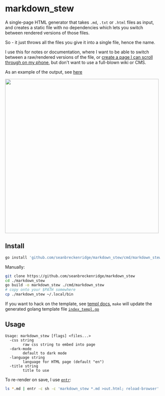 # markdown_stew

A single-page HTML generator that takes `.md`, `.txt` or `.html` files as input, and creates a static file with no dependencies which lets you switch between rendered versions of those files.

So - it just throws all the files you give it into a single file, hence the name.

I use this for notes or documentation, where I want to be able to switch between a raw/rendered versions of the file, or [create a page I can scroll through on my phone](https://github.com/seanbreckenridge/dotfiles/blob/master/.local/scripts/notes_rendered/Makefile), but don't want to use a full-blown wiki or CMS.

As an example of the output, see [here](https://sean.fish/p/markdown_stew_example.html)

<img src="https://raw.githubusercontent.com/seanbreckenridge/markdown_stew/main/.github/demo.png" width="500px">

## Install

```sh
go install 'github.com/seanbreckenridge/markdown_stew/cmd/markdown_stew@latest'
```

Manually:

```sh
git clone https://github.com/seanbreckenridge/markdown_stew
cd ./markdown_stew
go build -o markdown_stew ./cmd/markdown_stew
# copy onto your $PATH somewhere
cp ./markdown_stew ~/.local/bin
```

If you want to hack on the template, see [templ docs](https://templ.guide/quick-start/installation), `make` will update the generated golang template file [`index_templ.go`](./index_templ.go)

## Usage

```
Usage: markdown_stew [flags] <files...>
  -css string
    	raw css string to embed into page
  -dark-mode
    	default to dark mode
  -language string
    	language for HTML page (default "en")
  -title string
    	title to use
```

To re-render on save, I use [`entr`](http://entrproject.org/):

```sh
ls *.md | entr -c sh -c 'markdown_stew *.md >out.html; reload-browser'
```
